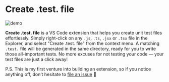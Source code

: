 # Create .test. file

![demo](https://github.com/user-attachments/assets/62c1e968-d7a1-4c69-b8f4-33d6d6c0c8c6)

**Create .test. file** is a VS Code extension that helps you create unit test files effortlessly. Simply right-click on any `.js`, `.ts`, `.jsx` or `.tsx` file in the Explorer, and select "Create .test. file" from the context menu. A matching `.test.` file will be generated in the same directory, ready for you to write those all-important tests. No more excuses for not testing your code — your test files are just a click away!

P.S. This is my first venture into building an extension, so if you notice anything off, don’t hesitate to [file an issue](https://github.com/ltclmbdev/vscode-create-test-files/issues) 🙌
